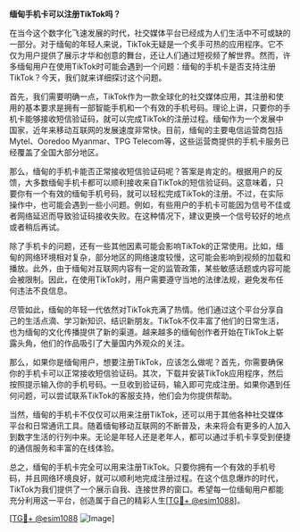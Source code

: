 **缅甸手机卡可以注册TikTok吗？**

在当今这个数字化飞速发展的时代，社交媒体平台已经成为人们生活中不可或缺的一部分。对于缅甸的年轻人来说，TikTok无疑是一个炙手可热的应用程序。它不仅为用户提供了展示才华和创意的舞台，还让人们通过短视频了解世界。然而，许多缅甸用户在使用TikTok时可能会遇到一个问题：缅甸的手机卡是否支持注册TikTok？今天，我们就来详细探讨这个问题。

首先，我们需要明确一点，TikTok作为一款全球化的社交媒体应用，其注册和使用的基本要求是拥有一部智能手机和一个有效的手机号码。理论上讲，只要你的手机卡能够接收短信验证码，就可以完成TikTok的注册过程。缅甸作为一个发展中国家，近年来移动互联网的发展速度非常快。目前，缅甸的主要电信运营商包括Mytel、Ooredoo Myanmar、TPG Telecom等，这些运营商提供的手机卡服务已经覆盖了全国大部分地区。

那么，缅甸的手机卡能否正常接收短信验证码呢？答案是肯定的。根据用户的反馈，大多数缅甸手机卡都可以顺利接收来自TikTok的短信验证码。这意味着，只要你有一个有效的缅甸手机号码，就可以轻松完成TikTok的注册。不过，在实际操作中，也可能会遇到一些小问题。例如，有些用户的手机卡可能因为信号不佳或者网络延迟而导致验证码接收失败。在这种情况下，建议更换一个信号较好的地点或者稍后再试。

除了手机卡的问题，还有一些其他因素可能会影响TikTok的正常使用。比如，缅甸的网络环境相对复杂，部分地区的网络速度较慢，这可能会影响到视频的加载和播放。此外，由于缅甸对互联网内容有一定的监管政策，某些敏感话题或内容可能会被限制。因此，在使用TikTok时，用户需要遵守当地的法律法规，避免发布任何违法不良信息。

尽管如此，缅甸的年轻一代依然对TikTok充满了热情。他们通过这个平台分享自己的生活点滴、学习新知识、结识新朋友。TikTok不仅丰富了他们的日常生活，也为缅甸的文化传播提供了新的渠道。越来越多的缅甸创作者开始在TikTok上崭露头角，他们的作品吸引了大量国内外观众的关注。

那么，如果你是缅甸用户，想要注册TikTok，应该怎么做呢？首先，你需要确保你的手机卡可以正常接收短信验证码。其次，下载并安装TikTok应用程序，然后按照提示输入你的手机号码。一旦收到验证码，输入即可完成注册。如果你遇到任何问题，可以尝试联系TikTok的客服支持，他们会为你提供帮助。

当然，缅甸的手机卡不仅仅可以用来注册TikTok，还可以用于其他各种社交媒体平台和日常通讯工具。随着缅甸移动互联网的不断普及，未来将会有更多的人加入到数字生活的行列中来。无论是年轻人还是老年人，都可以通过手机卡享受到便捷的通信服务和丰富的在线体验。

总之，缅甸的手机卡完全可以用来注册TikTok。只要你拥有一个有效的手机号码，并且网络环境良好，就可以顺利地完成注册过程。在这个信息爆炸的时代，TikTok为我们提供了一个展示自我、连接世界的窗口。希望每一位缅甸用户都能充分利用这一平台，创造属于自己的精彩人生[[TG💪+ @esim1088](https://t.me/s/esim1088)]。

[[TG💪+ @esim1088](https://t.me/s/esim1088) ![Image](https://i.postimg.cc/4NQfJmqS/Snipaste-2025-05-13-00-14-12.png)]